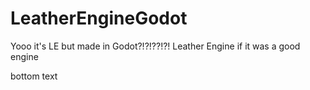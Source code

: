 # LeatherEngineGodot
Yooo it's LE but made in Godot?!?!??!?!
Leather Engine if it was a good engine

bottom text
